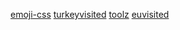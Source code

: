 <link href="styles.css" rel="stylesheet">

[emoji-css](/emoji-css)
[turkeyvisited](/turkeyvisited)
[toolz](/toolz)
[euvisited](/euvisited)